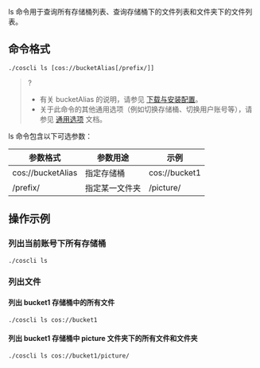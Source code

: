 ls 命令用于查询所有存储桶列表、查询存储桶下的文件列表和文件夹下的文件列表。

## 命令格式

```plaintext
./coscli ls [cos://bucketAlias[/prefix/]]
```

>? 
>- 有关 bucketAlias 的说明，请参见 [下载与安装配置](https://cloud.tencent.com/document/product/436/63144#alias)。
>- 关于此命令的其他通用选项（例如切换存储桶、切换用户账号等），请参见 [通用选项](https://cloud.tencent.com/document/product/436/71763) 文档。
>

ls 命令包含以下可选参数：

| 参数格式          | 参数用途       | 示例                 |
| ----------------- | -------------- | -------------------- |
| cos://bucketAlias | 指定存储桶     | cos://bucket1          |
| /prefix/          | 指定某一文件夹 | /picture/ |




## 操作示例


### 列出当前账号下所有存储桶

```plaintext
./coscli ls
```

### 列出文件

#### 列出 bucket1 存储桶中的所有文件

```plaintext
./coscli ls cos://bucket1
```

#### 列出 bucket1 存储桶中 picture 文件夹下的所有文件和文件夹

```plaintext
./coscli ls cos://bucket1/picture/
```


